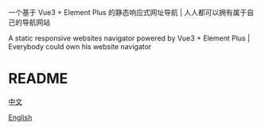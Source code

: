 一个基于 Vue3 + Element Plus 的静态响应式网址导航 | 人人都可以拥有属于自己的导航网站

A static responsive websites navigator powered by Vue3 + Element Plus | Everybody could own his website navigator

# README
[中文](./doc/README.zh_CN.md)

[English](./doc/README.us_EN.md)
